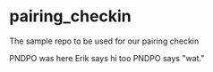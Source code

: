 pairing_checkin
===============

The sample repo to be used for our pairing checkin

PNDPO was here
Erik says hi too
PNDPO says "wat."

